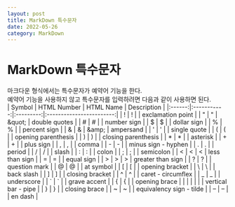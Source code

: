 ```yaml
---
layout: post
title: MarkDown 특수문자
date: 2022-05-26
category: MarkDown
---
```

# MarkDown 특수문자
마크다운 형식에서는 특수문자가 예약어 기능을 한다.        
예약어 기능을 사용하지 않고 특수문자를 입력하려면 다음과 같이 사용하면 된다.          
| Symbol | HTML Number | HTML Name |        Description       |
|:------:|:-----------:|:---------:|:------------------------:|
| !      | &#33;       |           | exclamation point        |
| "      | &#34;       | &quot\;   | double quotes            |
| #      | &#35;       |           | number sign              |
| $      | &#36;       |           | dollar sign              |
| %      | &#37;       |           | percent sign             |
| &      | &#38;       | &amp\;    | ampersand                |
| '      | &#39;       |           | single quote             |
| (      | &#40;       |           | opening parenthesis      |
| )      | &#41;       |           | closing parenthesis      |
| *      | &#42;       |           | asterisk                 |
| +      | &#43;       |           | plus sign                |
| ,      | &#44;       |           | comma                    |
| -      | &#45;       |           | minus sign - hyphen      |
| .      | &#46;       |           | period                   |
| /      | &#47;       |           | slash                    |
| :      | &#58;       |           | colon                    |
| ;      | &#59;       |           | semicolon                |
| <      | &#60;       | &lt;      | less than sign           |
| =      | &#61;       |           | equal sign               |
| >      | &#62;       | &gt;      | greater than sign        |
| ?      | &#63;       |           | question mark            |
| @      | &#64;       |           | at symbol                |
| [      | &#91;       |           | opening bracket          |
| \      | &#92;       |           | back slash               |
| ]      | &#93;       |           | closing bracket          |
| ^      | &#94;       |           | caret - circumflex       |
| _      | &#95;       |           | underscore               |
| `      | &#96;       |           | grave accent             |
| {      | &#123;      |           | opening brace            |
| \|     | &#124;      |           | vertical bar - pipe      |
| }      | &#125;      |           | closing brace            |
| ~      | &#126;      |           | equivalency sign - tilde |
| –      | &#8211;     |           | en dash                  |